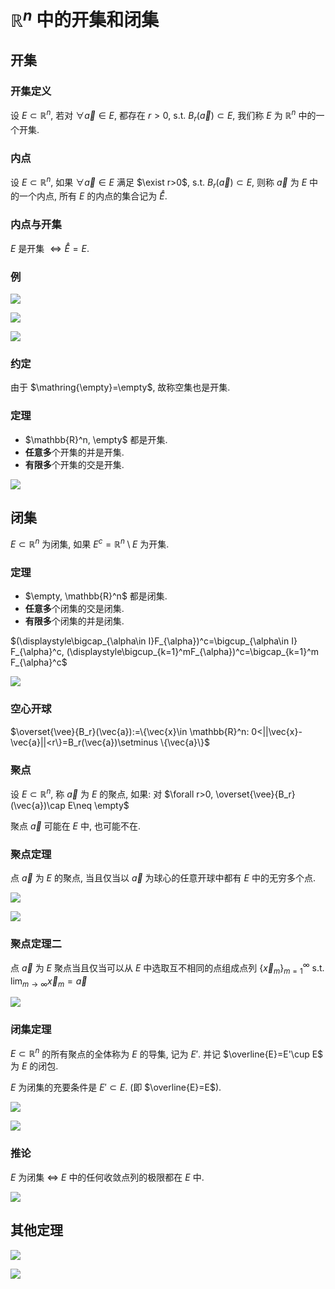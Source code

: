 # $\mathbb{R}^n$ 中的开集和闭集

## 开集

### 开集定义

设  $E\subset \mathbb{R}^n$, 若对 $\forall\vec{a}\in E$, 都存在 $r>0$, s.t. $B_r(\vec{a})\subset E$, 我们称 $E$ 为 $\mathbb{R}^n$ 中的一个开集.

### 内点

设  $E\subset \mathbb{R}^n$, 如果 $\forall\vec{a}\in E$ 满足 $\exist r>0$, s.t. $B_r(\vec{a})\subset E$, 则称 $\vec{a}$ 为 $E$ 中的一个内点, 所有 $E$ 的内点的集合记为 $\mathring{E}$.

### 内点与开集

$E$ 是开集 $\Leftrightarrow \mathring{E}=E$.

### 例

![](./image/2021-03-05-08-52-21.png)

![](./image/2021-03-05-08-52-38.png)

![](./image/2021-03-05-08-55-20.png)

### 约定

由于 $\mathring{\empty}=\empty$, 故称空集也是开集.

### 定理

* $\mathbb{R}^n, \empty$ 都是开集.
* **任意多**个开集的并是开集.
* **有限多**个开集的交是开集.

![](./image/2021-03-05-09-01-35.png)


## 闭集

$E\subset \mathbb{R}^n$ 为闭集, 如果 $E^c = \mathbb{R}^n\setminus E$ 为开集.

### 定理

* $\empty, \mathbb{R}^n$ 都是闭集.
* **任意多**个闭集的交是闭集.
* **有限多**个闭集的并是闭集.

$(\displaystyle\bigcap_{\alpha\in I}F_{\alpha})^c=\bigcup_{\alpha\in I} F_{\alpha}^c, (\displaystyle\bigcup_{k=1}^mF_{\alpha})^c=\bigcap_{k=1}^m F_{\alpha}^c$

![](./image/2021-03-05-09-13-32.png)

### 空心开球

$\overset{\vee}{B_r}(\vec{a}):=\{\vec{x}\in \mathbb{R}^n: 0<||\vec{x}-\vec{a}||<r\}=B_r(\vec{a})\setminus \{\vec{a}\}$

### 聚点

设 $E\subset \mathbb{R}^n$, 称 $\vec{a}$ 为 $E$ 的聚点, 如果: 对 $\forall r>0, \overset{\vee}{B_r}(\vec{a})\cap E\neq \empty$

聚点 $\vec{a}$ 可能在 $E$ 中, 也可能不在.

### 聚点定理

点 $\vec{a}$ 为 $E$ 的聚点, 当且仅当以 $\vec{a}$ 为球心的任意开球中都有 $E$ 中的无穷多个点.

![](./image/2021-03-05-09-35-59.png)

![](./image/2021-03-05-09-35-41.png)

### 聚点定理二

点 $\vec{a}$ 为 $E$ 聚点当且仅当可以从 $E$ 中选取互不相同的点组成点列 $\{\vec{x}_m\}_{m=1}^{\infty}$ s.t. $\displaystyle\lim_{m\to \infty}\vec{x}_m=\vec{a}$

![](./image/2021-03-05-09-40-12.png)

### 闭集定理

$E\subset \mathbb{R}^n$ 的所有聚点的全体称为 $E$ 的导集, 记为 $E'$. 并记 $\overline{E}=E'\cup E$ 为 $E$ 的闭包.

$E$ 为闭集的充要条件是 $E'\subset E$. (即 $\overline{E}=E$).

![](./image/2021-03-05-09-58-05.png)

![](./image/2021-03-05-09-58-30.png)

### 推论

$E$ 为闭集 $\Leftrightarrow$ $E$ 中的任何收敛点列的极限都在 $E$ 中.

![](./image/2021-03-05-10-00-11.png)

## 其他定理

![](./image/2021-03-05-09-53-11.png)

![](./image/2021-03-05-09-56-35.png)